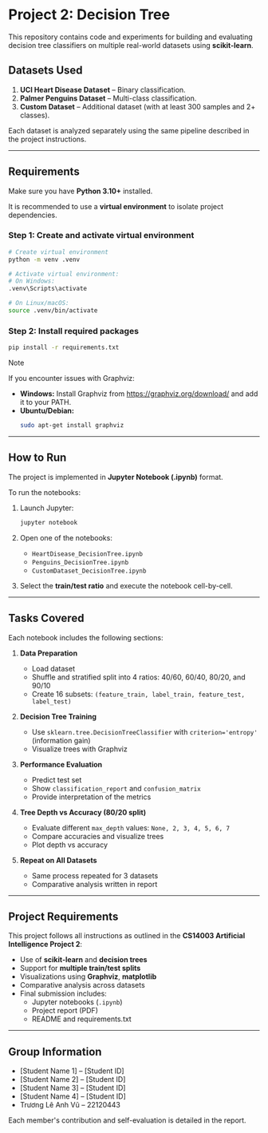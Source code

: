 # Project 2: Decision Tree

This repository contains code and experiments for building and evaluating decision tree classifiers on multiple real-world datasets using **scikit-learn**.

## Datasets Used

1. **UCI Heart Disease Dataset** – Binary classification.  
2. **Palmer Penguins Dataset** – Multi-class classification.  
3. **Custom Dataset** – Additional dataset (with at least 300 samples and 2+ classes).  

Each dataset is analyzed separately using the same pipeline described in the project instructions.

---

## Requirements

Make sure you have **Python 3.10+** installed.

It is recommended to use a **virtual environment** to isolate project dependencies.

### Step 1: Create and activate virtual environment

```bash
# Create virtual environment
python -m venv .venv

# Activate virtual environment:
# On Windows:
.venv\Scripts\activate

# On Linux/macOS:
source .venv/bin/activate
```

### Step 2: Install required packages

```bash
pip install -r requirements.txt
```

> [!Note]
> If you encounter issues with Graphviz:
>   - **Windows:** 
>       Install Graphviz from https://graphviz.org/download/ and add it to your PATH.
>   - **Ubuntu/Debian:**  
>       ```bash
>       sudo apt-get install graphviz
>       ```

---

## How to Run

The project is implemented in **Jupyter Notebook (.ipynb)** format.

To run the notebooks:

1. Launch Jupyter:  
   ```bash
   jupyter notebook
   ```

2. Open one of the notebooks:
   - `HeartDisease_DecisionTree.ipynb`
   - `Penguins_DecisionTree.ipynb`
   - `CustomDataset_DecisionTree.ipynb`

3. Select the **train/test ratio** and execute the notebook cell-by-cell.

---

## Tasks Covered

Each notebook includes the following sections:

1. **Data Preparation**
   - Load dataset  
   - Shuffle and stratified split into 4 ratios: 40/60, 60/40, 80/20, and 90/10  
   - Create 16 subsets: `(feature_train, label_train, feature_test, label_test)`

2. **Decision Tree Training**
   - Use `sklearn.tree.DecisionTreeClassifier` with `criterion='entropy'` (information gain)  
   - Visualize trees with Graphviz

3. **Performance Evaluation**
   - Predict test set  
   - Show `classification_report` and `confusion_matrix`  
   - Provide interpretation of the metrics

4. **Tree Depth vs Accuracy (80/20 split)**
   - Evaluate different `max_depth` values: `None, 2, 3, 4, 5, 6, 7`  
   - Compare accuracies and visualize trees  
   - Plot depth vs accuracy

5. **Repeat on All Datasets**
   - Same process repeated for 3 datasets  
   - Comparative analysis written in report

---

## Project Requirements

This project follows all instructions as outlined in the **CS14003 Artificial Intelligence Project 2**:

- Use of **scikit-learn** and **decision trees**
- Support for **multiple train/test splits**
- Visualizations using **Graphviz**, **matplotlib**
- Comparative analysis across datasets
- Final submission includes:
  - Jupyter notebooks (`.ipynb`)
  - Project report (PDF)
  - README and requirements.txt

---

## Group Information

- [Student Name 1] – [Student ID]  
- [Student Name 2] – [Student ID]  
- [Student Name 3] – [Student ID]
- [Student Name 4] – [Student ID]
- Trương Lê Anh Vũ – 22120443

Each member's contribution and self-evaluation is detailed in the report.

